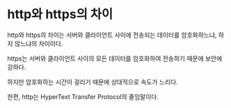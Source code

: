 # http와 https의 차이

http와 https의 차이는 서버와 클라이언트 사이에 전송되는 데이터를 암호화하느냐, 하지 않느냐의 차이이다.

https는 서버와 클라이언트 사이의 모든 데이터를 암호화하여 전송하기 때문에 보안에 강하다.

하지만 암호화하는 시간이 걸리기 때문에 상대적으로 속도가 느리다.

한편, http는 HyperText Transfer Protocol의 줄임말이다.
